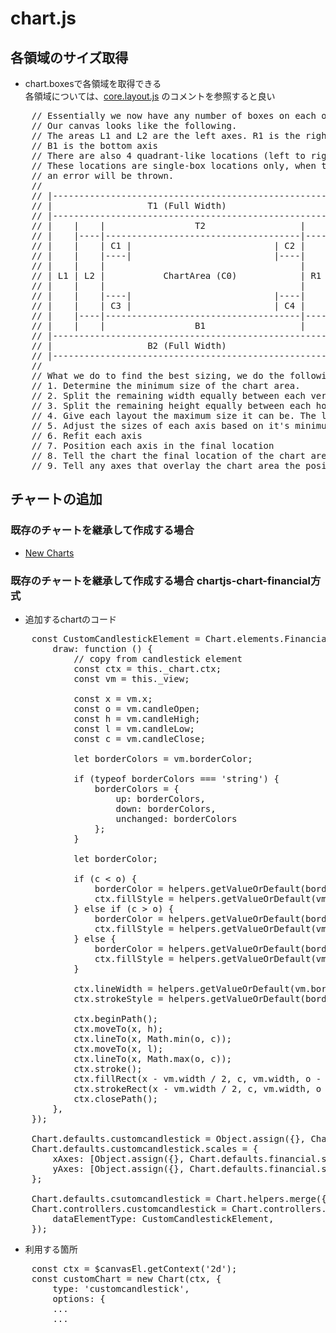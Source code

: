 # chart.js

## 各領域のサイズ取得
  - chart.boxesで各領域を取得できる  
    各領域については、[core.layout.js](https://github.com/chartjs/Chart.js/blob/master/src/core/core.layouts.js) のコメントを参照すると良い
<pre>
    // Essentially we now have any number of boxes on each of the 4 sides.
    // Our canvas looks like the following.
    // The areas L1 and L2 are the left axes. R1 is the right axis, T1 is the top axis and
    // B1 is the bottom axis
    // There are also 4 quadrant-like locations (left to right instead of clockwise) reserved for chart overlays
    // These locations are single-box locations only, when trying to register a chartArea location that is already taken,
    // an error will be thrown.
    //
    // |----------------------------------------------------|
    // |                  T1 (Full Width)                   |
    // |----------------------------------------------------|
    // |    |    |                 T2                  |    |
    // |    |----|-------------------------------------|----|
    // |    |    | C1 |                           | C2 |    |
    // |    |    |----|                           |----|    |
    // |    |    |                                     |    |
    // | L1 | L2 |           ChartArea (C0)            | R1 |
    // |    |    |                                     |    |
    // |    |    |----|                           |----|    |
    // |    |    | C3 |                           | C4 |    |
    // |    |----|-------------------------------------|----|
    // |    |    |                 B1                  |    |
    // |----------------------------------------------------|
    // |                  B2 (Full Width)                   |
    // |----------------------------------------------------|
    //
    // What we do to find the best sizing, we do the following
    // 1. Determine the minimum size of the chart area.
    // 2. Split the remaining width equally between each vertical axis
    // 3. Split the remaining height equally between each horizontal axis
    // 4. Give each layout the maximum size it can be. The layout will return it's minimum size
    // 5. Adjust the sizes of each axis based on it's minimum reported size.
    // 6. Refit each axis
    // 7. Position each axis in the final location
    // 8. Tell the chart the final location of the chart area
    // 9. Tell any axes that overlay the chart area the positions of the chart area
</pre>

## チャートの追加

### 既存のチャートを継承して作成する場合

  - [New Charts](https://www.chartjs.org/docs/latest/developers/charts.html)

### 既存のチャートを継承して作成する場合 chartjs-chart-financial方式
  - 追加するchartのコード
<pre>
    const CustomCandlestickElement = Chart.elements.Financial.extend({
        draw: function () {
            // copy from candlestick element
            const ctx = this._chart.ctx;
            const vm = this._view;

            const x = vm.x;
            const o = vm.candleOpen;
            const h = vm.candleHigh;
            const l = vm.candleLow;
            const c = vm.candleClose;

            let borderColors = vm.borderColor;

            if (typeof borderColors === 'string') {
                borderColors = {
                    up: borderColors,
                    down: borderColors,
                    unchanged: borderColors
                };
            }

            let borderColor;

            if (c < o) {
                borderColor = helpers.getValueOrDefault(borderColors ? borderColors.up : undefined, globalOpts.elements.candlestick.color.up);
                ctx.fillStyle = helpers.getValueOrDefault(vm.color ? vm.color.up : undefined, globalOpts.elements.candlestick.color.up);
            } else if (c > o) {
                borderColor = helpers.getValueOrDefault(borderColors ? borderColors.down : undefined, globalOpts.elements.candlestick.color.down);
                ctx.fillStyle = helpers.getValueOrDefault(vm.color ? vm.color.down : undefined, globalOpts.elements.candlestick.color.down);
            } else {
                borderColor = helpers.getValueOrDefault(borderColors ? borderColors.unchanged : undefined, globalOpts.elements.candlestick.color.unchanged);
                ctx.fillStyle = helpers.getValueOrDefault(vm.color ? vm.color.unchanged : undefined, globalOpts.elements.candlestick.color.unchanged);
            }

            ctx.lineWidth = helpers.getValueOrDefault(vm.borderWidth, globalOpts.elements.candlestick.borderWidth);
            ctx.strokeStyle = helpers.getValueOrDefault(borderColor, globalOpts.elements.candlestick.borderColor);

            ctx.beginPath();
            ctx.moveTo(x, h);
            ctx.lineTo(x, Math.min(o, c));
            ctx.moveTo(x, l);
            ctx.lineTo(x, Math.max(o, c));
            ctx.stroke();
            ctx.fillRect(x - vm.width / 2, c, vm.width, o - c);
            ctx.strokeRect(x - vm.width / 2, c, vm.width, o - c);
            ctx.closePath();
        },
    });

    Chart.defaults.customcandlestick = Object.assign({}, Chart.defaults.financial);
    Chart.defaults.customcandlestick.scales = {
        xAxes: [Object.assign({}, Chart.defaults.financial.scales.xAxes[0])],
        yAxes: [Object.assign({}, Chart.defaults.financial.scales.yAxes[0])]
    };

    Chart.defaults.csutomcandlestick = Chart.helpers.merge({}, Chart.defaults.candlestick);
    Chart.controllers.customcandlestick = Chart.controllers.candlestick.extend({
        dataElementType: CustomCandlestickElement,
    });
</pre>

  - 利用する箇所
<pre>
    const ctx = $canvasEl.getContext('2d');
    const customChart = new Chart(ctx, {
        type: 'customcandlestick',
        options: {
        ...
        ...
</pre>